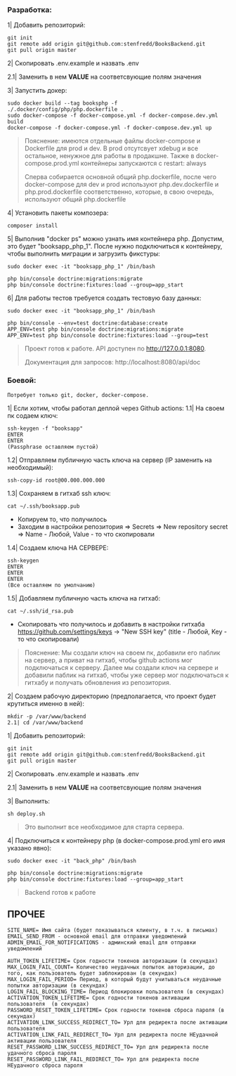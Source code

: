 ### Разработка:

1| Добавить репозиторий:

    git init
    git remote add origin git@github.com:stenfredd/BooksBackend.git
    git pull origin master

2| Скопировать .env.example и назвать .env

2.1| Заменить в нем __VALUE__ на соответсвующие полям значения

3| Запустить докер:

    sudo docker build --tag booksphp -f ./.docker/config/php/php.dockerfile .
    sudo docker-compose -f docker-compose.yml -f docker-compose.dev.yml build
    docker-compose -f docker-compose.yml -f docker-compose.dev.yml up

>Пояснение: имеются отдельные файлы docker-compose и Dockerfile для prod и dev. 
>В prod отсутсвует xdebug и все остальное, ненужное для работы в продакшне. 
>Также в docker-compose.prod.yml контейнеры запускаются с restart: always
>
>Сперва собирается основной общий php.dockerfile, после чего 
>docker-compose для dev и prod используют php.dev.dockerfile и php.prod.dockerfile соответственно, 
>которые, в свою очередь, используют общий php.dockerfile

4| Установить пакеты композера:

    composer install

5| Выполнив "docker ps" можно узнать имя контейнера php. Допустим, это будет "booksapp_php_1". После нужно подключиться к контейнеру, чтобы выполнить миграции и загрузить фикстуры:

    sudo docker exec -it "booksapp_php_1" /bin/bash

    php bin/console doctrine:migrations:migrate
    php bin/console doctrine:fixtures:load --group=app_start

6| Для работы тестов требуется создать тестовую базу данных:

    sudo docker exec -it "booksapp_php_1" /bin/bash
    
    php bin/console --env=test doctrine:database:create
    APP_ENV=test php bin/console doctrine:migrations:migrate
    APP_ENV=test php bin/console doctrine:fixtures:load --group=test

>Проект готов к работе. API доступен по http://127.0.0.1:8080. 
>
>Документация для запросов: http://localhost:8080/api/doc

	
### Боевой:

    Потребует только git, docker, docker-compose.

1| Если хотим, чтобы работал деплой через Github actions:
1.1| На своем пк содаем ключ:

    ssh-keygen -f "booksapp"
    ENTER
    ENTER
    (Passphrase оставляем пустой)

1.2| Отправляем публичную часть ключа на сервер (IP заменить на необходимый):

    ssh-copy-id root@00.000.000.000

1.3| Сохраняем в гитхаб ssh ключ:

    cat ~/.ssh/booksapp.pub
 - Копируем то, что получилось
 - Заходим в настройки репозитория => Secrets => New repository secret => Name - Любой, Value - то что скопировали

1.4| Создаем ключа НА СЕРВЕРЕ:

    ssh-keygen
    ENTER
    ENTER
    ENTER
    (Все оставляем по умолчанию)

1.5| Добавляем публичную часть ключа на гитхаб:

    cat ~/.ssh/id_rsa.pub
- Скопировать что получилось и добавить в настройки гитхаба https://github.com/settings/keys -> "New SSH key" (title - Любой, Key - то что скопировали)

>Пояснение: Мы создали ключ на своем пк, добавили его паблик на сервер, а приват на гитхаб, чтобы github actions мог подключаться к серверу. 
>Далее мы создали ключ на сервере и добавили паблик на гитхаб, чтобы уже сервер мог подключаться к гитхабу и получать обновления из репозитория.

2| Создаем рабочую директорию (предполагается, что проект будет крутиться именно в ней):

    mkdir -p /var/www/backend
    2.1| cd /var/www/backend

1| Добавить репозиторий:

    git init
    git remote add origin git@github.com:stenfredd/BooksBackend.git
    git pull origin master

2| Скопировать .env.example и назвать .env

2.1| Заменить в нем __VALUE__ на соответсвующие полям значения

3| Выполнить:

    sh deploy.sh
>Это выполнит все необходимое для старта сервера.

4| Подключиться к контейнеру php (в docker-compose.prod.yml его имя указано явно):

    sudo docker exec -it "back_php" /bin/bash
    
    php bin/console doctrine:migrations:migrate
    php bin/console doctrine:fixtures:load --group=app_start

>Backend готов к работе


## ПРОЧЕЕ


    SITE_NAME= Имя сайта (будет показываться клиенту, в т.ч. в письмах)
    EMAIL_SEND_FROM - основной email для отправки уведомлений
    ADMIN_EMAIL_FOR_NOTIFICATIONS - админский email для отправки уведомлений
    
    AUTH_TOKEN_LIFETIME= Срок годности токенов авторизации (в секундах)
    MAX_LOGIN_FAIL_COUNT= Количество неудачных попыток авторизации, до того, как пользователь будет заблокирован (в секундах)
    MAX_LOGIN_FAIL_PERIOD= Период, в который будут учитываться неудачные попытки авторизации (в секундах)
    LOGIN_FAIL_BLOCKING_TIME= Период блокировки пользователя (в секундах)
    ACTIVATION_TOKEN_LIFETIME= Срок годности токенов активации пользователя  (в секундах)
    PASSWORD_RESET_TOKEN_LIFETIME= Срок годности токенов сброса пароля (в секундах)
    ACTIVATION_LINK_SUCCESS_REDIRECT_TO= Урл для редиректа после активации пользователя
    ACTIVATION_LINK_FAIL_REDIRECT_TO= Урл для редиректа после НЕудачной активации пользователя
    RESET_PASSWORD_LINK_SUCCESS_REDIRECT_TO= Урл для редиректа после удачного сброса пароля
    RESET_PASSWORD_LINK_FAIL_REDIRECT_TO= Урл для редиректа после НЕудачного сброса пароля
